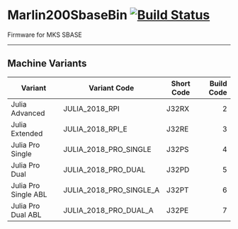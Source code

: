 # Marlin200SbaseBin  [![Build Status](https://travis-ci.com/FracktalWorks/Marlin200SbaseBin.svg?branch=master)](https://travis-ci.com/FracktalWorks/Marlin200SbaseBin)
Firmware for MKS SBASE

---

## Machine Variants
| Variant                  | Variant Code               | Short Code | Build Code |
|--------------------------|----------------------------|------------|-----------:|
| Julia Advanced           | JULIA_2018_RPI             | J32RX      | 2          |
| Julia Extended           | JULIA_2018_RPI_E           | J32RE      | 3          |
| Julia Pro Single         | JULIA_2018_PRO_SINGLE      | J32PS      | 4          |
| Julia Pro Dual           | JULIA_2018_PRO_DUAL        | J32PD      | 5          |
| Julia Pro Single ABL     | JULIA_2018_PRO_SINGLE_A    | J32PT      | 6          |
| Julia Pro Dual ABL       | JULIA_2018_PRO_DUAL_A      | J32PE      | 7          |
